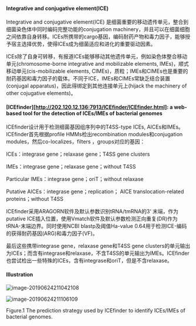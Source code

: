 #### Integrative and conjugative element(ICE)

Integrative and conjugative element(ICE) 是细菌重要的移动遗传单元，整合到细菌染色体中同时编码完整功能的conjugation machinery，并且可以在细菌细胞之间依靠自身转移。ICEs所携带的cargo基因，编码耐药产物和毒力因子，能够授予宿主选择优势，使得ICEs成为细菌适应和进化的重要驱动因素。

ICEs除了自身可转移，有报道ICEs能够移动其他遗传单元，例如染色体整合移动单元(chromosome-borne integrative and mobilizable elements, IMEs)，顺式移动单元(cis-mobilizable elements, CIMEs)，质粒；IMEs和CIMEs也是重要的耐药基因和毒力因子的载体。不同于ICE，IMEs和CIMEs常缺乏结合装置(conjugal apparatus)，因此得绑定到其他连接单元上(hijack the machinery of other cojugative elements)。

#### [ICEfinder][http://202.120.12.136:7913/ICEfinder/ICEfinder.html]: a web-based tool for the detection of ICEs/IMEs of bacterial genomes

ICEfinder设计用于检测细菌基因组序列中的T4SS-type ICEs, AICEs和IMEs。ICEfinder首先根据profile HMMs检出recombination modules和conjugation modules，然后co-localizes，filters ，groups对应的基因：

ICEs：integrase gene；relaxase gene；T4SS gene clusters

IMEs：integrase gene；relaxase gene；without T4SS 

Particular IMEs：integrase gene；oriT；without relaxase

Putative AICEs：integrase gene；replication； AICE translocation-related proteins；without T4SS

ICEfinder采用ARAGORN软件及默认参数识别tRNA/tmRNA的3‘ 末端，作为putative ICE插入位置，使用Vmatch软件及默认参数检测正向重复(DR)作为tRNA-末端边界。同时使用NCBI blastp及阈值Ha-value 0.64用于检测ICE-编码的获得耐药基因(ARG)和毒力因子(VF)。

最后这些携带integrase gene，relaxase gene和T4SS gene clusters的单元输出为ICEs；而含有integrase和relaxase，不含T4SS的单元输出为IMEs。ICEfinder也尝试检出一些特殊的ICEs，含有integrase和oriT，但是不含relaxase。

#### Illustration

![image-20190624211042108](http://ww1.sinaimg.cn/large/006tNc79gy1g4cjxzf5ssj31460q6jwl.jpg)

![image-20190624211106109](http://ww2.sinaimg.cn/large/006tNc79gy1g4cjyebfvbj313q0kkq5k.jpg)

Figure.1 The prediction strategy used by ICEfinder to identify ICEs/IMEs of bacterial genomes.

